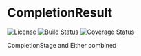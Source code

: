 # CompletionResult
[![License](https://img.shields.io/badge/License-BSD%203--Clause-blue.svg)](https://opensource.org/licenses/BSD-3-Clause)
[![Build Status](https://travis-ci.com/TheIndifferent/CompletionResult.svg?branch=master)](https://travis-ci.com/TheIndifferent/CompletionResult)
[![Coverage Status](https://coveralls.io/repos/github/TheIndifferent/CompletionResult/badge.svg?branch=master)](https://coveralls.io/github/TheIndifferent/CompletionResult?branch=master)

CompletionStage and Either combined
